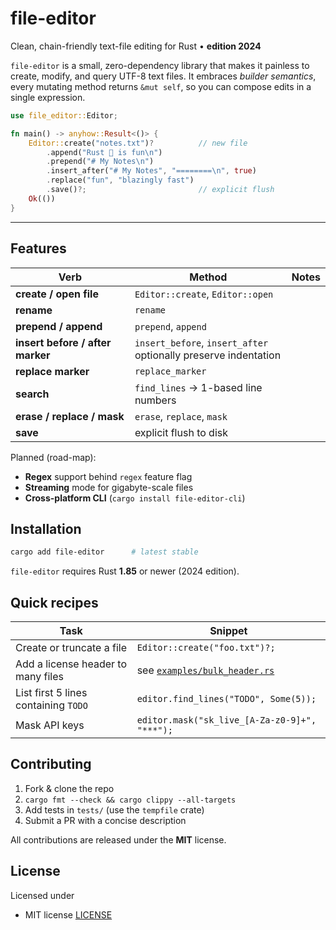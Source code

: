# file-editor

Clean, chain-friendly text-file editing for Rust • **edition 2024**

`file-editor` is a small, zero-dependency library that makes it painless to create,
modify, and query UTF-8 text files.  It embraces *builder semantics*, every mutating
method returns `&mut self`, so you can compose edits in a single expression.

```rust
use file_editor::Editor;

fn main() -> anyhow::Result<()> {
    Editor::create("notes.txt")?          // new file
        .append("Rust 🦀 is fun\n")
        .prepend("# My Notes\n")
        .insert_after("# My Notes", "========\n", true)
        .replace("fun", "blazingly fast")
        .save()?;                         // explicit flush
    Ok(())
}
```

---

## Features

| Verb | Method | Notes |
|------|--------|-------|
| **create / open file** | `Editor::create`, `Editor::open` |
| **rename** | `rename` |
| **prepend / append** | `prepend`, `append` |
| **insert before / after marker** | `insert_before`, `insert_after` <br>optionally preserve indentation |
| **replace marker** | `replace_marker` |
| **search** | `find_lines` → 1-based line numbers |
| **erase / replace / mask** | `erase`, `replace`, `mask` |
| **save** | explicit flush to disk |

Planned (road-map):

* **Regex** support behind `regex` feature flag  
* **Streaming** mode for gigabyte-scale files  
* **Cross-platform CLI** (`cargo install file-editor-cli`)  

## Installation

```bash
cargo add file-editor      # latest stable
```

`file-editor` requires Rust **1.85** or newer (2024 edition).

## Quick recipes

| Task | Snippet |
|------|---------|
| Create or truncate a file | `Editor::create("foo.txt")?;` |
| Add a license header to many files | see [`examples/bulk_header.rs`](examples/bulk_header.rs) |
| List first 5 lines containing `TODO` | `editor.find_lines("TODO", Some(5));` |
| Mask API keys | `editor.mask("sk_live_[A-Za-z0-9]+", "***");` |

## Contributing

1. Fork & clone the repo  
2. `cargo fmt --check && cargo clippy --all-targets`  
3. Add tests in `tests/` (use the `tempfile` crate)  
4. Submit a PR with a concise description

All contributions are released under the **MIT** license.

## License

Licensed under

* MIT license [LICENSE](LICENSE)